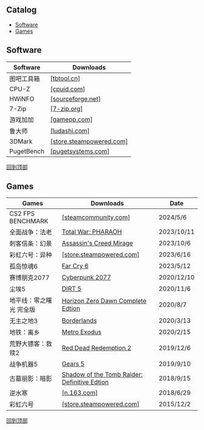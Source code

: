 ## Catalog
- [Software](#software)
- [Games](#games)
## Software
Software|Downloads
-|-
图吧工具箱|[[tbtool.cn]](https://www.tbtool.cn/)
CPU-Z|[[cpuid.com]](https://cpuid.com/softwares/cpu-z.html)
HWiNFO|[[sourceforge.net]](https://sourceforge.net/projects/hwinfo/)
7-Zip|[[7-zip.org]](https://7-zip.org/)
游戏加加|[[gamepp.com]](https://gamepp.com/)
鲁大师|[[ludashi.com]](https://www.ludashi.com/)
3DMark|[[store.steampowered.com]](https://store.steampowered.com/app/223850/3DMark/)
PugetBench|[[pugetsystems.com]](https://www.pugetsystems.com/pugetbench/creators/)

[回到顶部](#catalog)
## Games
Games|Downloads|Date
-|-|-
CS2 FPS BENCHMARK|[[steamcommunity.com]](https://steamcommunity.com/sharedfiles/filedetails/?id=3240880604)|2024/5/6
全面战争：法老|[Total War: PHARAOH](/windows/games/repack/total-war-pharaoh.md)|2023/10/11
刺客信条：幻景|[Assassin's Creed Mirage](/windows/games/repack/assassin's-creed-mirage.md)|2023/10/6
彩虹六号：异种|[[store.steampowered.com]](https://store.steampowered.com/app/2379390/Tom_Clancys_Rainbow_Six_Extraction/)|2023/6/16
孤岛惊魂6|[Far Cry 6](/windows/games/repack/far-cry-6.md)|2023/5/12
赛博朋克2077|[Cyberpunk 2077](/windows/games/repack/cyberpunk-2077.md)|2020/12/10
尘埃5|[DIRT 5](/windows/games/repack/dirt-5.md)|2020/11/6
地平线：零之曙光 完全版|[Horizon Zero Dawn Complete Edtion](/windows/games/repack/horizon-zero-dawn-complete-edtion.md)|2020/8/7
无主之地3|[Borderlands](/windows/games/repack/borderlands-3.md)|2020/3/13
地铁：离乡|[Metro Exodus](/windows/games/repack/metro-exodus.md)|2020/2/15
荒野大镖客：救赎2|[Red Dead Redemption 2](/windows/games/repack/red-dead-redemption-2.md)|2019/12/6
战争机器5|[Gears 5](/windows/games/repack/gears-5.md)|2019/9/10
古墓丽影：暗影|[Shadow of the Tomb Raider: Definitive Edtion](/windows/games/repack/shadow-of-the-tomb-raider-definitive-edtion.md)|2018/9/15
逆水寒|[[n.163.com]](https://n.163.com/download/)|2018/6/29
彩虹六号|[[store.steampowered.com]](https://store.steampowered.com/app/359550/Tom_Clancys_Rainbow_Six_Siege/)|2015/12/2

[回到顶部](#catalog)